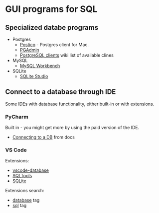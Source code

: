 # GUI programs for SQL


## Specialized databe programs

- Postgres
    - [Postico](https://eggerapps.at/postico/) - Postgres client for Mac.
    - [PGAdmin](https://www.pgadmin.org/)
    - [PostgreSQL clients](https://wiki.postgresql.org/wiki/PostgreSQL_Clients) wiki list of available clines
- MySQL
    - [MySQL Workbench](https://www.mysql.com/products/workbench/)
- SQLite
    - [SQLite Studio](https://sqlitestudio.pl/index.rvt)


## Connect to a database through IDE

Some IDEs with database functionality, either built-in or with extensions.


### PyCharm

Built in - you might get more by using the paid version of the IDE.

- [Connecting to a DB](https://www.jetbrains.com/help/pycharm/connecting-to-a-database.html) from docs

### VS Code

Extensions:

- [vscode-database](https://marketplace.visualstudio.com/items?itemName=bajdzis.vscode-database)
- [SQLTools](https://marketplace.visualstudio.com/items?itemName=mtxr.sqltools)
- [SQLite](https://marketplace.visualstudio.com/items?itemName=alexcvzz.vscode-sqlite)

Extensions search:

- [database](https://marketplace.visualstudio.com/search?term=tag%3Adatabase&target=VSCode&category=All%20categories&sortBy=Relevance) tag
- [sql](https://marketplace.visualstudio.com/search?term=tag%3Asql&target=VSCode&category=All%20categories&sortBy=Rating) tag
